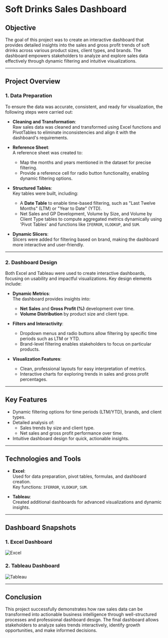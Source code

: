 # **Soft Drinks Sales Dashboard**

## **Objective**
The goal of this project was to create an interactive dashboard that provides detailed insights into the sales and gross profit trends of soft drinks across various product sizes, client types, and brands. The dashboard empowers stakeholders to analyze and explore sales data effectively through dynamic filtering and intuitive visualizations.

---

## **Project Overview**

### **1. Data Preparation**
To ensure the data was accurate, consistent, and ready for visualization, the following steps were carried out:

- **Cleaning and Transformation**:  
  Raw sales data was cleaned and transformed using Excel functions and PivotTables to eliminate inconsistencies and align it with the dashboard's requirements.

- **Reference Sheet**:  
  A reference sheet was created to:
  - Map the months and years mentioned in the dataset for precise filtering.  
  - Provide a reference cell for radio button functionality, enabling dynamic filtering options.

- **Structured Tables**:  
  Key tables were built, including:
  - A **Date Table** to enable time-based filtering, such as "Last Twelve Months" (LTM) or "Year to Date" (YTD).
  - Net Sales and GP Development, Volume by Size, and Volume by Client Type tables to compute aggregated metrics dynamically using 'Pivot Tables' and functions like `IFERROR`, `VLOOKUP`, and `SUM`.

- **Dynamic Slicers**:  
  Slicers were added for filtering based on brand, making the dashboard more interactive and user-friendly.

---

### **2. Dashboard Design**
Both Excel and Tableau were used to create interactive dashboards, focusing on usability and impactful visualizations. Key design elements include:

- **Dynamic Metrics**:  
  The dashboard provides insights into:
  - **Net Sales** and **Gross Profit (%)** development over time.  
  - **Volume Distribution** by product size and client type.

- **Filters and Interactivity**:  
  - Dropdown menus and radio buttons allow filtering by specific time periods such as LTM or YTD.  
  - Brand-level filtering enables stakeholders to focus on particular products.

- **Visualization Features**:  
  - Clean, professional layouts for easy interpretation of metrics.
  - Interactive charts for exploring trends in sales and gross profit percentages.

---

## **Key Features**
- Dynamic filtering options for time periods (LTM/YTD), brands, and client types.
- Detailed analysis of:
  - Sales trends by size and client type.
  - Net sales and gross profit performance over time.
- Intuitive dashboard design for quick, actionable insights.

---

## **Technologies and Tools**
- **Excel**:  
  Used for data preparation, pivot tables, formulas, and dashboard creation.  
  Key functions: `IFERROR`, `VLOOKUP`, `SUM`.
  
- **Tableau**:  
  Created additional dashboards for advanced visualizations and dynamic insights.

---

## **Dashboard Snapshots**

### **1. Excel Dashboard**
![Excel](https://drive.google.com/uc?export=view&id=1P5-fJx-HQMccrCrLYPTqCx3uRgRsK8z8/view?usp=sharing)

### **2. Tableau Dashboard**
![Tableau](https://drive.google.com/uc?export=view&id=1P5-fJx-HQMccrCrLYPTqCx3uRgRsK8z8/view?usp=sharing)

---

## **Conclusion**
This project successfully demonstrates how raw sales data can be transformed into actionable business intelligence through well-structured processes and professional dashboard design. The final dashboard allows stakeholders to analyze sales trends interactively, identify growth opportunities, and make informed decisions.
